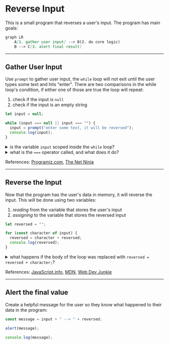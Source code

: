 # Reverse Input

This is a small program that reverses a user's input. The program has main
goals:

```mmd
graph LR
    A[1. gather user input] --> B(2. do core logic)
    B --> C[3. alert final result]
```

---

## Gather User Input

Use `prompt` to gather user input, the `while` loop will not exit until the user
types some text and hits "enter". There are two comparisons in the while loop's
condition, if either one of those are true the loop will repeat:

1. check if the input is `null`
2. check if the input is an empty string

```js
let input = null;

while (input === null || input === "") {
  input = prompt("enter some text, it will be reversed");
  console.log(input);
}
```

<details>
<summary>is the variable <code>input</code> scoped inside the <code>while</code> loop?</summary>

**No, it is not**: the `input` variable is _declared_ outside of the while
loop's curly braces, so it is not block scoped.

</details>
<details>
<summary>what is the <code>===</code> operator called, and what does it do?</summary>

**Strict Comparison**: It checks that the type _and_ value are the same.

</details>

References: [Programiz.com](https://www.programiz.com/javascript/while-loop),
[The Net Ninja](https://www.youtube.com/watch?v=PpbFyLTtpWI)

---

## Reverse the Input

Now that the program has the user's data in memory, it will reverse the input.
This will be done using two variables:

1. _reading_ from the variable that stores the user's input
2. _assigning_ to the variable that stores the reversed input

```js
let reversed = "";

for (const character of input) {
  reversed = character + reversed;
  console.log(reversed);
}
```

<details>
<summary>what happens if the body of the loop was replaced with <code>reversed = reversed + character;</code>?</summary>

**The input would not be reversed**: The program would read each character from
the input moving from the left to the right. As it goes through the input, each
character will be concatenated to the _end_ of the output:

- "abc" -> "a"
- "abc" -> "ab"
- "abc" -> "abc"

</details>

References:
[JavaScript.info](https://javascript.info/string#accessing-characters),
[MDN](https://developer.mozilla.org/en-US/docs/Web/JavaScript/Reference/Statements/for...of),
[Web Dev Junkie](https://www.youtube.com/watch?v=PcOODg7GInk)

---

## Alert the final value

Create a helpful message for the user so they know what happened to their data
in the program:

```js
const message = input + " --> " + reversed;

alert(message);

console.log(message);
```
